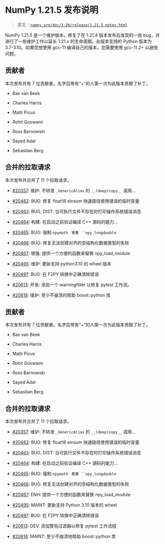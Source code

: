 # NumPy 1.21.5 发布说明

> 原文：[`numpy.org/doc/1.26/release/1.21.5-notes.html`](https://numpy.org/doc/1.26/release/1.21.5-notes.html)

NumPy 1.21.5 是一个维护版本，修复了在 1.21.4 版本发布后发现的一些 bug，并进行了一些维护工作以延长 1.21.x 的生命周期。此版本支持的 Python 版本为 3.7-3.10。如果您想使用 gcc-11 编译自己的版本，您需要使用 gcc-11.2+ 以避免问题。

## 贡献者

本次发布共有 7 位贡献者。名字后带有“+”的人第一次为此版本贡献了补丁。

+   Bas van Beek

+   Charles Harris

+   Matti Picus

+   Rohit Goswami

+   Ross Barnowski

+   Sayed Adel

+   Sebastian Berg

## 合并的拉取请求

本次发布共合并了 11 个拉取请求。

+   [#20357](https://github.com/numpy/numpy/pull/20357): 维护: 不转发 `_GenericAlias` 的 `__(deep)copy__` 调用…

+   [#20462](https://github.com/numpy/numpy/pull/20462): BUG: 修复 float16 einsum 快速路径使用错误的临时变量

+   [#20463](https://github.com/numpy/numpy/pull/20463): BUG, DIST: 当可执行文件不存在时打印操作系统错误消息

+   [#20464](https://github.com/numpy/numpy/pull/20464): 构建: 在启动之前验证编译 C++ 源码的能力…

+   [#20465](https://github.com/numpy/numpy/pull/20465): BUG: 强制 `npymath` ` 尊重 ``npy_longdouble`

+   [#20466](https://github.com/numpy/numpy/pull/20466): BUG: 修复无法创建对齐的空结构化数据类型的失败

+   [#20467](https://github.com/numpy/numpy/pull/20467): 增强: 提供一个方便的函数来替换 npy_load_module

+   [#20495](https://github.com/numpy/numpy/pull/20495): 维护: 更新支持 python3.10 的 wheel 版本

+   [#20497](https://github.com/numpy/numpy/pull/20497): BUG: 在 F2PY 转换中正确清除错误

+   [#20613](https://github.com/numpy/numpy/pull/20613): 开发: 添加一个 warningfilter 以修复 pytest 工作流。

+   [#20618](https://github.com/numpy/numpy/pull/20618): 维护: 至少不崩溃的帮助 boost::python 库

## 贡献者

本次发布共有 7 位贡献者。名字后带有“+”的人第一次为此版本贡献了补丁。

+   Bas van Beek

+   Charles Harris

+   Matti Picus

+   Rohit Goswami

+   Ross Barnowski

+   Sayed Adel

+   Sebastian Berg

## 合并的拉取请求

本次发布共合并了 11 个拉取请求。

+   [#20357](https://github.com/numpy/numpy/pull/20357): 维护: 不转发 `_GenericAlias` 的 `__(deep)copy__` 调用…

+   [#20462](https://github.com/numpy/numpy/pull/20462): BUG: 修复 float16 einsum 快速路径使用错误的临时变量

+   [#20463](https://github.com/numpy/numpy/pull/20463): BUG, DIST: 当可执行文件不存在时打印操作系统错误消息

+   [#20464](https://github.com/numpy/numpy/pull/20464): 构建: 在启动之前验证编译 C++ 源码的能力…

+   [#20465](https://github.com/numpy/numpy/pull/20465): BUG: 强制 `npymath` ` 尊重 ``npy_longdouble`

+   [#20466](https://github.com/numpy/numpy/pull/20466): BUG: 修复无法创建对齐的空结构化数据类型的失败

+   [#20467](https://github.com/numpy/numpy/pull/20467): ENH: 提供一个方便的函数来替换 npy_load_module

+   [#20495](https://github.com/numpy/numpy/pull/20495): MAINT: 更新支持 Python 3.10 版本的 wheel

+   [#20497](https://github.com/numpy/numpy/pull/20497): BUG: 在 F2PY 转换中正确清除错误

+   [#20613](https://github.com/numpy/numpy/pull/20613): DEV: 添加警告过滤器以修复 pytest 工作流程

+   [#20618](https://github.com/numpy/numpy/pull/20618): MAINT: 至少不崩溃地帮助 boost::python 库

